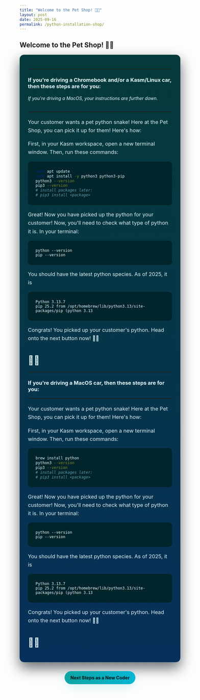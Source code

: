 ```yaml
---
title: "Welcome to the Pet Shop! 🐍🐾"
layout: post
date: 2025-09-16
permalink: /python-installation-shop/
---
```


## Welcome to the Pet Shop! 🐍🐾

<style>
/* Reused scoped styles from front-page card to strongly restyle this post */
.cta-btn{display:inline-block;padding:12px 18px;background:linear-gradient(90deg,#0ea5a4,#06b6d4);color:#042226;border-radius:999px;font-weight:800;text-decoration:none;box-shadow:0 10px 30px rgba(6,182,212,0.14);transition:transform .18s ease}
.cta-btn:hover{transform:translateY(-3px);box-shadow:0 18px 40px rgba(6,182,212,0.12)}
#frontpage-card h2{font-size:2rem;margin:0 0 8px;color:#081f2a}
#frontpage-card hr{border:none;border-top:1px solid rgba(9,33,45,0.06);margin:18px 0}
#frontpage-card p{color:#16323f;font-size:1.02rem;line-height:1.6}
#frontpage-card ol, #frontpage-card ul{color:#16323f}
#frontpage-card pre, #frontpage-card code{background:#071e28;color:#dff8ff;padding:12px;border-radius:10px;display:block;overflow:auto}
.cta-btn{display:inline-block;padding:12px 18px;background:linear-gradient(90deg,#0ea5a4,#06b6d4);color:#042226;border-radius:999px;font-weight:800;text-decoration:none;box-shadow:0 10px 30px rgba(6,182,212,0.14);transition:transform .18s ease}
.cta-btn:hover{transform:translateY(-3px);box-shadow:0 18px 40px rgba(6,182,212,0.12)}
@media (max-width:640px){#frontpage-card{padding:16px}#frontpage-card h2{font-size:1.4rem}}

#frontpage-card{max-width:980px;margin:18px auto;padding:26px;border-radius:14px;background:linear-gradient(180deg,#043a3a 0%,#07305a 100%);box-shadow:0 18px 40px rgba(2,12,18,0.6);font-family:Inter,ui-sans-serif,system-ui,-apple-system,"Segoe UI",Roboto,'Helvetica Neue',Arial;color:#e6fbff}
#frontpage-card h2{color:#bfeef0}
#frontpage-card hr{border-top:1px solid rgba(255,255,255,0.06)}
#frontpage-card p{color:#d9f3f4}
#frontpage-card ol, #frontpage-card ul{color:#d9f3f4}
#frontpage-card pre, #frontpage-card code{background:#02242b;color:#e6fbff;padding:12px;border-radius:10px;display:block;overflow:auto}
.cta-btn{display:inline-block;padding:12px 18px;background:linear-gradient(90deg,#0ea5a4,#06b6d4);color:#042226;border-radius:999px;font-weight:800;text-decoration:none;box-shadow:0 10px 30px rgba(6,182,212,0.14);transition:transform .18s ease}
.cta-btn:hover{transform:translateY(-3px);box-shadow:0 18px 40px rgba(6,182,212,0.12)}
details{background:linear-gradient(90deg,#ffffff,#f7fffb);padding:10px;border-radius:10px;margin:8px 0}
summary{cursor:pointer;font-weight:700;color:#07202a}
@media (max-width:640px){#frontpage-card{padding:16px}#frontpage-card h2{font-size:1.4rem}}
</style>

<div id="frontpage-card" markdown="1">

---

### If you're driving a Chromebook and/or a Kasm/Linux car, then these steps are for you:
###### If you're driving a MacOS, your instructions are further down.

---

Your customer wants a pet python snake! Here at the Pet Shop, you can pick it up for them! Here's how:

First, in your Kasm workspace, open a new terminal window. Then, run these commands:
```bash 
sudo apt update
sudo apt install -y python3 python3-pip
python3 --version
pip3 --version
# install packages later:
# pip3 install <package>
```
Great! Now you have picked up the python for your customer! Now, you'll need to check what type of python it is. In your terminal:
```
python --version
pip --version

```
You should have the latest python species. As of 2025, it is 

```
Python 3.13.7
pip 25.2 from /opt/homebrew/lib/python3.13/site-packages/pip (python 3.13
```

Congrats! You picked up your customer's python. Head onto the next button now! 🐍🐾

# 🎉🎉

---

### If you're driving a MacOS car, then these steps are for you:

---
Your customer wants a pet python snake! Here at the Pet Shop, you can pick it up for them! Here's how:

First, in your Kasm workspace, open a new terminal window. Then, run these commands:
```bash 
brew install python
python3 --version
pip3 --version
# install packages later:
# pip3 install <package>
```
Great! Now you have picked up the python for your customer! Now, you'll need to check what type of python it is. In your terminal:
```
python --version
pip --version

```
You should have the latest python species. As of 2025, it is 

```
Python 3.13.7
pip 25.2 from /opt/homebrew/lib/python3.13/site-packages/pip (python 3.13
```

Congrats! You picked up your customer's python. Head onto the next button now! 🐍🐾
# 🎉🎉

</div>

<p style="text-align:center;margin:28px 0 60px;">
	<a class="cta-btn" href="https://precia-verma.github.io/Group-projects/homepage" target="_blank" rel="noopener noreferrer">Next Steps as a New Coder</a>
</p>